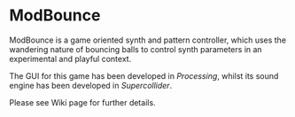 # ModBounce

ModBounce is a game oriented synth and pattern controller, which uses the wandering nature of bouncing balls to control synth parameters in an experimental and playful context.

The GUI for this game has been developed in *Processing*, whilst its sound engine has been developed in *Supercollider*.

Please see Wiki page for further details. 


